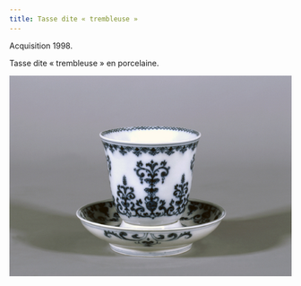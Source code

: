 ```yaml
---
title: Tasse dite « trembleuse »
---
```


Acquisition 1998.

Tasse dite « trembleuse » en porcelaine.

![Tasse dite « trembleuse » en porcelaine](/fichiers/oeuvres/1997-trembleuse.jpg)
